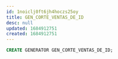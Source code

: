 ```yaml
---
id: 1noiclj0ft6jh4hoczs25oy
title: GEN_CORTE_VENTAS_DE_ID
desc: null
updated: 1684912751
created: 1684912751
---
```



```sql
CREATE GENERATOR GEN_CORTE_VENTAS_DE_ID;
```
